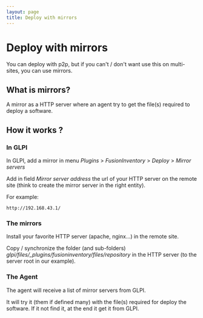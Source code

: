 ```yaml
---
layout: page
title: Deploy with mirrors
---
```


# Deploy with mirrors

You can deploy with p2p, but if you can't / don't want use this on multi-sites, you can use mirrors.


## What is mirrors?

A mirror as a HTTP server where an agent try to get the file(s) required to deploy a software.



## How it works ?


### In GLPI

In GLPI, add a mirror in menu *Plugins* > *FusionInventory* > *Deploy* > *Mirror servers*

Add in field *Mirror server address* the url of your HTTP server on the remote site (think to create the mirror server in the right entity).

For example:

```
http://192.168.43.1/
```

### The mirrors

Install your favorite HTTP server (apache, nginx...) in the remote site.

Copy / synchronize the folder (and sub-folders) *glpi/files/_plugins/fusioninventory/files/repository* in the HTTP server (to the server root in our example).


### The Agent

The agent will receive a list of mirror servers from GLPI.

It will try it (them if defined many) with the file(s) required for deploy the software. If it not find it, at the end it get it from GLPI.


